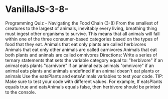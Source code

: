 # VanillaJS-3-8-
Programming Quiz - Navigating the Food Chain (3-8) From the smallest of creatures to the largest of animals, inevitably every living, breathing thing must ingest other organisms to survive. This means that all animals will fall within one of the three consumer-based categories based on the types of food that they eat.  Animals that eat only plants are called herbivores Animals that eat only other animals are called carnivores Animals that eat both plants and animals are called omnivores Directions: Write a series of ternary statements that sets the variable category equal to:  "herbivore" if an animal eats plants "carnivore" if an animal eats animals "omnivore" if an animal eats plants and animals undefined if an animal doesn't eat plants or animals Use the eatsPlants and eatsAnimals variables to test your code.  TIP: Make sure to test your code with different values. For example,  If eatsPlants equals true and eatsAnimals equals false, then herbivore should be printed to the console.
